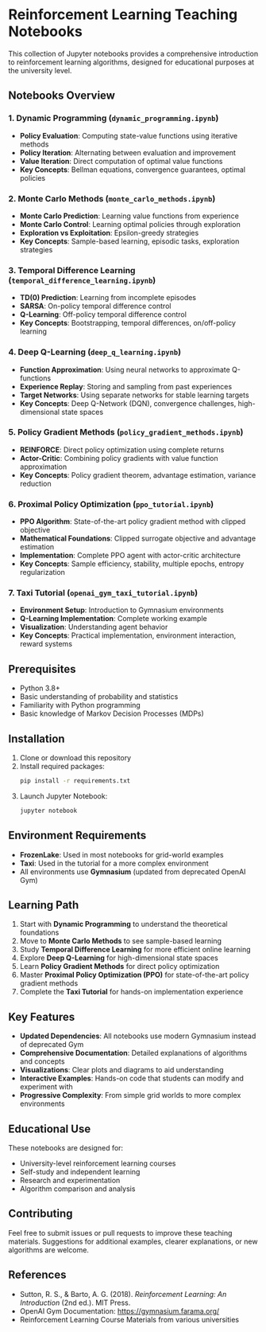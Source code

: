 # Reinforcement Learning Teaching Notebooks

This collection of Jupyter notebooks provides a comprehensive introduction to reinforcement learning algorithms, designed for educational purposes at the university level.

## Notebooks Overview

### 1. Dynamic Programming (`dynamic_programming.ipynb`)
- **Policy Evaluation**: Computing state-value functions using iterative methods
- **Policy Iteration**: Alternating between evaluation and improvement
- **Value Iteration**: Direct computation of optimal value functions
- **Key Concepts**: Bellman equations, convergence guarantees, optimal policies

### 2. Monte Carlo Methods (`monte_carlo_methods.ipynb`)
- **Monte Carlo Prediction**: Learning value functions from experience
- **Monte Carlo Control**: Learning optimal policies through exploration
- **Exploration vs Exploitation**: Epsilon-greedy strategies
- **Key Concepts**: Sample-based learning, episodic tasks, exploration strategies

### 3. Temporal Difference Learning (`temporal_difference_learning.ipynb`)
- **TD(0) Prediction**: Learning from incomplete episodes
- **SARSA**: On-policy temporal difference control
- **Q-Learning**: Off-policy temporal difference control
- **Key Concepts**: Bootstrapping, temporal differences, on/off-policy learning

### 4. Deep Q-Learning (`deep_q_learning.ipynb`)
- **Function Approximation**: Using neural networks to approximate Q-functions
- **Experience Replay**: Storing and sampling from past experiences
- **Target Networks**: Using separate networks for stable learning targets
- **Key Concepts**: Deep Q-Network (DQN), convergence challenges, high-dimensional state spaces

### 5. Policy Gradient Methods (`policy_gradient_methods.ipynb`)
- **REINFORCE**: Direct policy optimization using complete returns
- **Actor-Critic**: Combining policy gradients with value function approximation
- **Key Concepts**: Policy gradient theorem, advantage estimation, variance reduction

### 6. Proximal Policy Optimization (`ppo_tutorial.ipynb`)
- **PPO Algorithm**: State-of-the-art policy gradient method with clipped objective
- **Mathematical Foundations**: Clipped surrogate objective and advantage estimation
- **Implementation**: Complete PPO agent with actor-critic architecture
- **Key Concepts**: Sample efficiency, stability, multiple epochs, entropy regularization

### 7. Taxi Tutorial (`openai_gym_taxi_tutorial.ipynb`)
- **Environment Setup**: Introduction to Gymnasium environments
- **Q-Learning Implementation**: Complete working example
- **Visualization**: Understanding agent behavior
- **Key Concepts**: Practical implementation, environment interaction, reward systems

## Prerequisites

- Python 3.8+
- Basic understanding of probability and statistics
- Familiarity with Python programming
- Basic knowledge of Markov Decision Processes (MDPs)

## Installation

1. Clone or download this repository
2. Install required packages:
   ```bash
   pip install -r requirements.txt
   ```
3. Launch Jupyter Notebook:
   ```bash
   jupyter notebook
   ```

## Environment Requirements

- **FrozenLake**: Used in most notebooks for grid-world examples
- **Taxi**: Used in the tutorial for a more complex environment
- All environments use **Gymnasium** (updated from deprecated OpenAI Gym)

## Learning Path

1. Start with **Dynamic Programming** to understand the theoretical foundations
2. Move to **Monte Carlo Methods** to see sample-based learning
3. Study **Temporal Difference Learning** for more efficient online learning
4. Explore **Deep Q-Learning** for high-dimensional state spaces
5. Learn **Policy Gradient Methods** for direct policy optimization
6. Master **Proximal Policy Optimization (PPO)** for state-of-the-art policy gradient methods
7. Complete the **Taxi Tutorial** for hands-on implementation experience

## Key Features

- **Updated Dependencies**: All notebooks use modern Gymnasium instead of deprecated Gym
- **Comprehensive Documentation**: Detailed explanations of algorithms and concepts
- **Visualizations**: Clear plots and diagrams to aid understanding
- **Interactive Examples**: Hands-on code that students can modify and experiment with
- **Progressive Complexity**: From simple grid worlds to more complex environments

## Educational Use

These notebooks are designed for:
- University-level reinforcement learning courses
- Self-study and independent learning
- Research and experimentation
- Algorithm comparison and analysis

## Contributing

Feel free to submit issues or pull requests to improve these teaching materials. Suggestions for additional examples, clearer explanations, or new algorithms are welcome.

## References

- Sutton, R. S., & Barto, A. G. (2018). *Reinforcement Learning: An Introduction* (2nd ed.). MIT Press.
- OpenAI Gym Documentation: https://gymnasium.farama.org/
- Reinforcement Learning Course Materials from various universities
